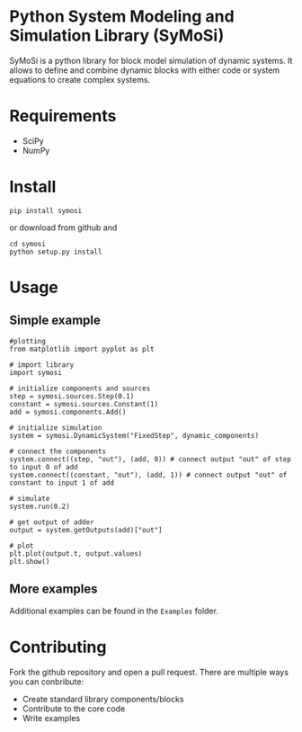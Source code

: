 # Python System Modeling and Simulation Library (SyMoSi)
SyMoSi is a python library for block model simulation of dynamic systems. It allows to define and combine dynamic blocks with either code or system equations to create complex systems.

# Requirements
* SciPy
* NumPy

# Install
```
pip install symosi
```

or download from github and

```
cd symosi
python setup.py install
```

# Usage

## Simple example

```
#plotting
from matplotlib import pyplot as plt

# import library
import symosi

# initialize components and sources
step = symosi.sources.Step(0.1)
constant = symosi.sources.Constant(1)
add = symosi.components.Add()

# initialize simulation
system = symosi.DynamicSystem("FixedStep", dynamic_components)

# connect the components
system.connect((step, "out"), (add, 0)) # connect output "out" of step to input 0 of add
system.connect((constant, "out"), (add, 1)) # connect output "out" of constant to input 1 of add

# simulate
system.run(0.2)

# get output of adder
output = system.getOutputs(add)["out"]

# plot
plt.plot(output.t, output.values)
plt.show()
```

## More examples

Additional examples can be found in the `Examples` folder.


# Contributing
Fork the github repository and open a pull request. There are multiple ways you can conbribute:

* Create standard library components/blocks
* Contribute to the core code
* Write examples